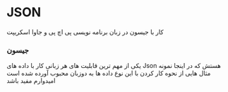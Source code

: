 # JSON
کار با جیسون در زبان برنامه نویسی پی اچ پی و جاوا اسکریپت
### جیسون
یکی از مهم ترین قابلیت های هر زبانی کار با داده های Json هستش که در اینجا نمونه مثال هایی از نحوه کار کردن با این نوع داده ها به دوزبان 
محبوب آورده شده است امیدوارم مفید باشد
